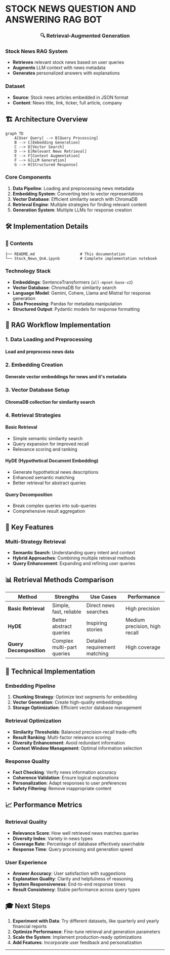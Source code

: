 # STOCK NEWS QUESTION AND ANSWERING RAG BOT

<div align="center">
  <h3>🔍 Retrieval-Augmented Generation</h3>
</div>


### Stock News RAG System
- **Retrieves** relevant stock news based on user queries
- **Augments** LLM context with news metadata
- **Generates** personalized answers with explanations

### Dataset
- **Source**: Stock news articles embedded in JSON format
- **Content**: News title, link, ticker, full article, company

## 🏗️ Architecture Overview

```mermaid
graph TD
    A[User Query] --> B[Query Processing]
    B --> C[Embedding Generation]
    C --> D[Vector Search]
    D --> E[Relevant News Retrieval]
    E --> F[Context Augmentation]
    F --> G[LLM Generation]
    G --> H[Structured Response]
```

### Core Components
1. **Data Pipeline**: Loading and preprocessing news metadata
2. **Embedding System**: Converting text to vector representations
3. **Vector Database**: Efficient similarity search with ChromaDB
4. **Retrieval Engine**: Multiple strategies for finding relevant content
5. **Generation System**: Multiple LLMs for response creation

## 🛠️ Implementation Details

### 📁 Contents
```
├── README.md                    # This documentation
└── Stock_News_QnA.ipynb         # Complete implementation notebook
```

### Technology Stack
- **Embeddings**: SentenceTransformers (`all-mpnet-base-v2`)
- **Vector Database**: ChromaDB for similarity search
- **Language Model**: Gemini, Cohere, Llama and Mistral for response generation
- **Data Processing**: Pandas for metadata manipulation
- **Structured Output**: Pydantic models for response formatting

## 🔄 RAG Workflow Implementation

### 1. Data Loading and Preprocessing
#### Load and preprocess news data


### 2. Embedding Creation
#### Generate vector embeddings for news and it's metadata


### 3. Vector Database Setup
#### ChromaDB collection for similarity search


### 4. Retrieval Strategies

#### Basic Retrieval
- Simple semantic similarity search
- Query expansion for improved recall
- Relevance scoring and ranking

#### HyDE (Hypothetical Document Embedding)
- Generate hypothetical news descriptions
- Enhanced semantic matching
- Better retrieval for abstract queries

#### Query Decomposition
- Break complex queries into sub-queries
- Comprehensive result aggregation


## 🎯 Key Features

### Multi-Strategy Retrieval
- **Semantic Search**: Understanding query intent and context
- **Hybrid Approaches**: Combining multiple retrieval methods
- **Query Enhancement**: Expanding and refining user queries


## 📊 Retrieval Methods Comparison

| Method | Strengths | Use Cases | Performance |
|--------|-----------|-----------|-------------|
| **Basic Retrieval** | Simple, fast, reliable | Direct news searches | High precision |
| **HyDE** | Better abstract queries | Inspiring stories | Medium precision, high recall |
| **Query Decomposition** | Complex multi-part queries | Detailed requirement matching | High coverage |


## 🔧 Technical Implementation

### Embedding Pipeline
1. **Chunking Strategy**: Optimize text segments for embedding
2. **Vector Generation**: Create high-quality embeddings
3. **Storage Optimization**: Efficient vector database management

### Retrieval Optimization
- **Similarity Thresholds**: Balanced precision-recall trade-offs
- **Result Ranking**: Multi-factor relevance scoring
- **Diversity Enhancement**: Avoid redundant information
- **Context Window Management**: Optimal information selection

### Response Quality
- **Fact Checking**: Verify news information accuracy
- **Coherence Validation**: Ensure logical explanations
- **Personalization**: Adapt responses to user preferences
- **Safety Filtering**: Remove inappropriate content

## 📈 Performance Metrics

### Retrieval Quality
- **Relevance Score**: How well retrieved news matches queries
- **Diversity Index**: Variety in news types
- **Coverage Rate**: Percentage of database effectively searchable
- **Response Time**: Query processing and generation speed

### User Experience
- **Answer Accuracy**: User satisfaction with suggestions
- **Explanation Quality**: Clarity and helpfulness of reasoning
- **System Responsiveness**: End-to-end response times
- **Result Consistency**: Stable performance across query types




## 🎓 Next Steps

1. **Experiment with Data**: Try different datasets, like quarterly and yearly financial reports
2. **Optimize Performance**: Fine-tune retrieval and generation parameters
3. **Scale the System**: Implement production-ready optimizations
4. **Add Features**: Incorporate user feedback and personalization

---
